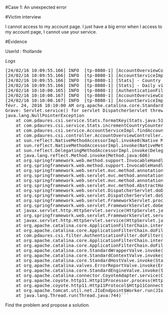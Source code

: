 #Case 1: An unexpected error

#Victim interview

I cannot access to my account page. I just have a big error when I access to my account page, I cannot use your service.


#Evidence

UserId : fhollande

*Logs*

<pre>
[24/02/16 10:09:55.166] INFO  [tp-8080-1] [AccountOverviewController] - Display account overview of user bobama
[24/02/16 10:09:55.166] INFO  [tp-8080-1] [AccountServiceImpl] - Loading account information for user bobama
[24/02/16 10:09:55.166] INFO  [tp-8080-1] [Stats] - Country counter : USA: 4
[24/02/16 10:09:55.166] INFO  [tp-8080-1] [Stats] - Daily visitors :4
[24/02/16 10:10:00.165] INFO  [tp-8080-1] [AuthenticationFilter] - Security Token : token_hollande
[24/02/16 10:10:00.167] INFO  [tp-8080-1] [AccountOverviewController] - Display account overview of user fhollande
[24/02/16 10:10:00.167] INFO  [tp-8080-1] [AccountServiceImpl] - Loading account information for user fhollande
févr. 24, 2016 10:10:00 AM org.apache.catalina.core.StandardWrapperValve invoke
Grave: Servlet.service() for servlet DispatcherServlet threw exception
java.lang.NullPointerException
	at com.pdaures.csi.service.Stats.formatKey(Stats.java:51)
	at com.pdaures.csi.service.Stats.incrementCountryCounter(Stats.java:33)
	at com.pdaures.csi.service.AccountServiceImpl.findAccount(AccountServiceImpl.java:30)
	at com.pdaures.csi.controller.AccountOverviewController.accountOverview(AccountOverviewController.java:28)
	at sun.reflect.NativeMethodAccessorImpl.invoke0(Native Method)
	at sun.reflect.NativeMethodAccessorImpl.invoke(NativeMethodAccessorImpl.java:57)
	at sun.reflect.DelegatingMethodAccessorImpl.invoke(DelegatingMethodAccessorImpl.java:43)
	at java.lang.reflect.Method.invoke(Method.java:606)
	at org.springframework.web.method.support.InvocableHandlerMethod.invoke(InvocableHandlerMethod.java:219)
	at org.springframework.web.method.support.InvocableHandlerMethod.invokeForRequest(InvocableHandlerMethod.java:132)
	at org.springframework.web.servlet.mvc.method.annotation.ServletInvocableHandlerMethod.invokeAndHandle(ServletInvocableHandlerMethod.java:104)
	at org.springframework.web.servlet.mvc.method.annotation.RequestMappingHandlerAdapter.invokeHandleMethod(RequestMappingHandlerAdapter.java:746)
	at org.springframework.web.servlet.mvc.method.annotation.RequestMappingHandlerAdapter.handleInternal(RequestMappingHandlerAdapter.java:687)
	at org.springframework.web.servlet.mvc.method.AbstractHandlerMethodAdapter.handle(AbstractHandlerMethodAdapter.java:80)
	at org.springframework.web.servlet.DispatcherServlet.doDispatch(DispatcherServlet.java:925)
	at org.springframework.web.servlet.DispatcherServlet.doService(DispatcherServlet.java:856)
	at org.springframework.web.servlet.FrameworkServlet.processRequest(FrameworkServlet.java:915)
	at org.springframework.web.servlet.FrameworkServlet.doGet(FrameworkServlet.java:811)
	at javax.servlet.http.HttpServlet.service(HttpServlet.java:617)
	at org.springframework.web.servlet.FrameworkServlet.service(FrameworkServlet.java:796)
	at javax.servlet.http.HttpServlet.service(HttpServlet.java:717)
	at org.apache.catalina.core.ApplicationFilterChain.internalDoFilter(ApplicationFilterChain.java:290)
	at org.apache.catalina.core.ApplicationFilterChain.doFilter(ApplicationFilterChain.java:206)
	at com.pdaures.csi.filter.AuthenticationFilter.doFilter(AuthenticationFilter.java:60)
	at org.apache.catalina.core.ApplicationFilterChain.internalDoFilter(ApplicationFilterChain.java:235)
	at org.apache.catalina.core.ApplicationFilterChain.doFilter(ApplicationFilterChain.java:206)
	at org.apache.catalina.core.StandardWrapperValve.invoke(StandardWrapperValve.java:233)
	at org.apache.catalina.core.StandardContextValve.invoke(StandardContextValve.java:191)
	at org.apache.catalina.core.StandardHostValve.invoke(StandardHostValve.java:127)
	at org.apache.catalina.valves.ErrorReportValve.invoke(ErrorReportValve.java:102)
	at org.apache.catalina.core.StandardEngineValve.invoke(StandardEngineValve.java:109)
	at org.apache.catalina.connector.CoyoteAdapter.service(CoyoteAdapter.java:298)
	at org.apache.coyote.http11.Http11Processor.process(Http11Processor.java:857)
	at org.apache.coyote.http11.Http11Protocol$Http11ConnectionHandler.process(Http11Protocol.java:588)
	at org.apache.tomcat.util.net.JIoEndpoint$Worker.run(JIoEndpoint.java:489)
	at java.lang.Thread.run(Thread.java:744)```
</pre>

Find the problem and propose a solution.
